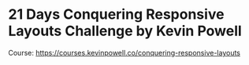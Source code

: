 # 21 Days Conquering Responsive Layouts Challenge by Kevin Powell

Course: https://courses.kevinpowell.co/conquering-responsive-layouts